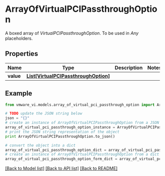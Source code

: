# ArrayOfVirtualPCIPassthroughOption

A boxed array of *VirtualPCIPassthroughOption*. To be used in *Any* placeholders. 

## Properties
Name | Type | Description | Notes
------------ | ------------- | ------------- | -------------
**value** | [**List[VirtualPCIPassthroughOption]**](VirtualPCIPassthroughOption.md) |  | 

## Example

```python
from vmware_vi.models.array_of_virtual_pci_passthrough_option import ArrayOfVirtualPCIPassthroughOption

# TODO update the JSON string below
json = "{}"
# create an instance of ArrayOfVirtualPCIPassthroughOption from a JSON string
array_of_virtual_pci_passthrough_option_instance = ArrayOfVirtualPCIPassthroughOption.from_json(json)
# print the JSON string representation of the object
print ArrayOfVirtualPCIPassthroughOption.to_json()

# convert the object into a dict
array_of_virtual_pci_passthrough_option_dict = array_of_virtual_pci_passthrough_option_instance.to_dict()
# create an instance of ArrayOfVirtualPCIPassthroughOption from a dict
array_of_virtual_pci_passthrough_option_form_dict = array_of_virtual_pci_passthrough_option.from_dict(array_of_virtual_pci_passthrough_option_dict)
```
[[Back to Model list]](../README.md#documentation-for-models) [[Back to API list]](../README.md#documentation-for-api-endpoints) [[Back to README]](../README.md)


